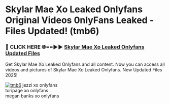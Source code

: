 # Skylar Mae Xo Leaked Onlyfans Original Videos 0nlyFans Leaked - Files Updated! (tmb6)

<h3>🔴 CLICK HERE 🌐==►► <a href="https://tinyurl.com/2wckxsce" rel="nofollow">Skylar Mae Xo Leaked Onlyfans Updated Files</a></h3>

Get Skylar Mae Xo Leaked Onlyfans and all content. Now you can access all videos and pictures of Skylar Mae Xo Leaked Onlyfans. New Updated Files 2025!

[![tmb6](https://i.imgur.com/AFduVYN.gif)](https://tinyurl.com/2wckxsce)
jezzi xo onlyfans<br>
toripage xo onlyfans<br>
megan banks xo onlyfans